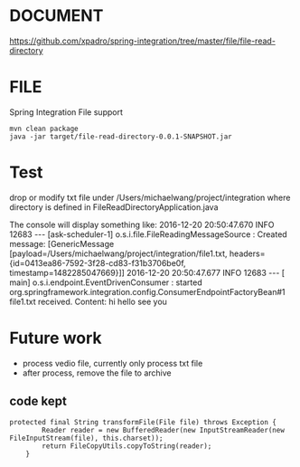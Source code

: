 # DOCUMENT
https://github.com/xpadro/spring-integration/tree/master/file/file-read-directory

# FILE
Spring Integration File support

 ```
 mvn clean package
 java -jar target/file-read-directory-0.0.1-SNAPSHOT.jar

 ```

# Test
drop or modify txt file under /Users/michaelwang/project/integration
where directory is defined in FileReadDirectoryApplication.java

The console will display something like:
2016-12-20 20:50:47.670  INFO 12683 --- [ask-scheduler-1] o.s.i.file.FileReadingMessageSource      : Created message: [GenericMessage [payload=/Users/michaelwang/project/integration/file1.txt, headers={id=0413ea86-7592-3f28-cd83-f31b3706be0f, timestamp=1482285047669}]]
2016-12-20 20:50:47.677  INFO 12683 --- [           main] o.s.i.endpoint.EventDrivenConsumer       : started org.springframework.integration.config.ConsumerEndpointFactoryBean#1
file1.txt received. Content: hi hello
see you


# Future work
* process vedio file, currently only process txt file
* after process, remove the file to archive

## code kept
```
protected final String transformFile(File file) throws Exception {
		Reader reader = new BufferedReader(new InputStreamReader(new FileInputStream(file), this.charset));
		return FileCopyUtils.copyToString(reader);
	}
```